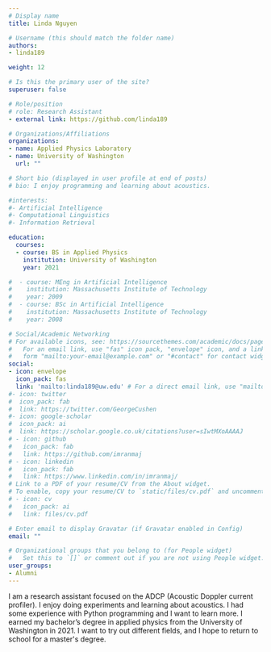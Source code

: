 ```yaml
---
# Display name
title: Linda Nguyen

# Username (this should match the folder name)
authors:
- linda189

weight: 12

# Is this the primary user of the site?
superuser: false

# Role/position
# role: Research Assistant
- external link: https://github.com/linda189

# Organizations/Affiliations
organizations:
- name: Applied Physics Laboratory
- name: University of Washington
  url: ""

# Short bio (displayed in user profile at end of posts)
# bio: I enjoy programming and learning about acoustics.

#interests:
#- Artificial Intelligence
#- Computational Linguistics
#- Information Retrieval

education:
  courses:
  - course: BS in Applied Physics
    institution: University of Washington
    year: 2021

#  - course: MEng in Artificial Intelligence
#    institution: Massachusetts Institute of Technology
#    year: 2009
#  - course: BSc in Artificial Intelligence
#    institution: Massachusetts Institute of Technology
#    year: 2008

# Social/Academic Networking
# For available icons, see: https://sourcethemes.com/academic/docs/page-builder/#icons
#   For an email link, use "fas" icon pack, "envelope" icon, and a link in the
#   form "mailto:your-email@example.com" or "#contact" for contact widget.
social:
- icon: envelope
  icon_pack: fas
  link: 'mailto:linda189@uw.edu' # For a direct email link, use "mailto:test@example.org".
#- icon: twitter
#  icon_pack: fab
#  link: https://twitter.com/GeorgeCushen
#- icon: google-scholar
#  icon_pack: ai
#  link: https://scholar.google.co.uk/citations?user=sIwtMXoAAAAJ
# - icon: github
#   icon_pack: fab
#   link: https://github.com/imranmaj
# - icon: linkedin
#   icon_pack: fab
#   link: https://www.linkedin.com/in/imranmaj/
# Link to a PDF of your resume/CV from the About widget.
# To enable, copy your resume/CV to `static/files/cv.pdf` and uncomment the lines below.
# - icon: cv
#   icon_pack: ai
#   link: files/cv.pdf

# Enter email to display Gravatar (if Gravatar enabled in Config)
email: ""

# Organizational groups that you belong to (for People widget)
#   Set this to `[]` or comment out if you are not using People widget.
user_groups:
- Alumni
---
```

I am a research assistant focused on the ADCP (Acoustic Doppler current profiler). I enjoy doing experiments and learning about acoustics. I had some experience with Python programming and I want to learn more. I earned my bachelor’s degree in applied physics from the University of Washington in 2021. I want to try out different fields, and I hope to return to school for a master's degree. 